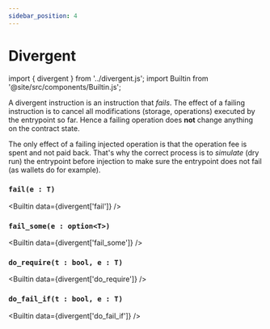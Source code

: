 ```yaml
---
sidebar_position: 4
---
```


# Divergent
import { divergent } from '../divergent.js';
import Builtin from '@site/src/components/Builtin.js';

A divergent instruction is an instruction that *fails*. The effect of a failing instruction is to cancel all modifications (storage, operations) executed by the entrypoint so far. Hence a failing operation does **not** change anything on the contract state.

The only effect of a failing injected operation is that the operation fee is spent and not paid back. That's why the correct process is to *simulate* (dry run) the entrypoint before injection to make sure the entrypoint does not fail (as wallets do for example).

### `fail(e : T)`

<Builtin data={divergent['fail']} />

### `fail_some(e : option<T>)`

<Builtin data={divergent['fail_some']} />

### `do_require(t : bool, e : T)`

<Builtin data={divergent['do_require']} />

### `do_fail_if(t : bool, e : T)`

<Builtin data={divergent['do_fail_if']} />

